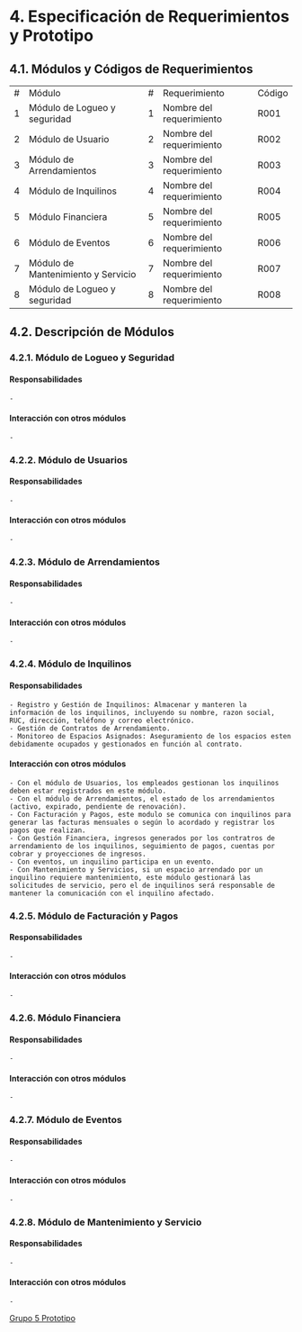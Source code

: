 # 4. Especificación de Requerimientos y Prototipo

## 4.1. Módulos y Códigos de Requerimientos
<table>
    <tbody>
        <tr>
            <td>#</td>
            <td>Módulo</td>
            <td>#</td>
            <td>Requerimiento</td>
            <td>Código</td>
        </tr>
        <tr>
            <td>1</td>
            <td>Módulo de Logueo y seguridad</td>
            <td>1</td>
            <td>Nombre del requerimiento</td>
            <td>R001</td>
        </tr>
        <tr>
            <td>2</td>
            <td>Módulo de Usuario</td>
            <td>2</td>
            <td>Nombre del requerimiento</td>
            <td>R002</td>
        </tr>
        <tr>
            <td>3</td>
            <td>Módulo de Arrendamientos</td>
            <td>3</td>
            <td>Nombre del requerimiento</td>
            <td>R003</td>
        </tr>
        <tr>
            <td>4</td>
            <td>Módulo de Inquilinos</td>
            <td>4</td>
            <td>Nombre del requerimiento</td>
            <td>R004</td>
        </tr>
        <tr>
            <td>5</td>
            <td>Módulo Financiera</td>
            <td>5</td>
            <td>Nombre del requerimiento</td>
            <td>R005</td>
        </tr>
        <tr>
            <td>6</td>
            <td>Módulo de Eventos</td>
            <td>6</td>
            <td>Nombre del requerimiento</td>
            <td>R006</td>
        </tr>
        <tr>
            <td>7</td>
            <td>Módulo de Mantenimiento y Servicio</td>
            <td>7</td>
            <td>Nombre del requerimiento</td>
            <td>R007</td>
        </tr>
        <tr>
            <td>8</td>
            <td>Módulo de Logueo y seguridad</td>
            <td>8</td>
            <td>Nombre del requerimiento</td>
            <td>R008</td>
        </tr>
    </tbody>
</table>

## 4.2. Descripción de Módulos
### 4.2.1. Módulo de Logueo y Seguridad
#### Responsabilidades
    - 
#### Interacción con otros módulos
    - 

### 4.2.2. Módulo de Usuarios
#### Responsabilidades
    - 
#### Interacción con otros módulos
    - 

### 4.2.3. Módulo de Arrendamientos
#### Responsabilidades
    - 
#### Interacción con otros módulos
    - 

### 4.2.4. Módulo de Inquilinos
#### Responsabilidades
    - Registro y Gestión de Inquilinos: Almacenar y manteren la información de los inquilinos, incluyendo su nombre, razon social, RUC, dirección, teléfono y correo electrónico.
    - Gestión de Contratos de Arrendamiento.
    - Monitoreo de Espacios Asignados: Aseguramiento de los espacios esten debidamente ocupados y gestionados en función al contrato.
#### Interacción con otros módulos
    - Con el módulo de Usuarios, los empleados gestionan los inquilinos deben estar registrados en este módulo.
    - Con el módulo de Arrendamientos, el estado de los arrendamientos (activo, expirado, pendiente de renovación).
    - Con Facturación y Pagos, este modulo se comunica con inquilinos para generar las facturas mensuales o según lo acordado y registrar los pagos que realizan.
    - Con Gestión Financiera, ingresos generados por los contratros de arrendamiento de los inquilinos, seguimiento de pagos, cuentas por cobrar y proyecciones de ingresos.
    - Con eventos, un inquilino participa en un evento.
    - Con Mantenimiento y Servicios, si un espacio arrendado por un inquilino requiere mantenimiento, este módulo gestionará las solicitudes de servicio, pero el de inquilinos será responsable de mantener la comunicación con el inquilino afectado.

### 4.2.5. Módulo de Facturación y Pagos
#### Responsabilidades
    - 
#### Interacción con otros módulos
    - 

### 4.2.6. Módulo Financiera
#### Responsabilidades
    - 
#### Interacción con otros módulos
    - 

### 4.2.7. Módulo de Eventos
#### Responsabilidades
    - 
#### Interacción con otros módulos
    - 

### 4.2.8. Módulo de Mantenimiento y Servicio
#### Responsabilidades
    - 
#### Interacción con otros módulos
    - 


[Grupo 5 Prototipo](https://www.figma.com/design/VWVEbq72V7HGyZJb9HV39f/DBD_Grupo_5?node-id=71-35&node-type=frame&t=RMNqg1MfI5jyNTJV-0)
